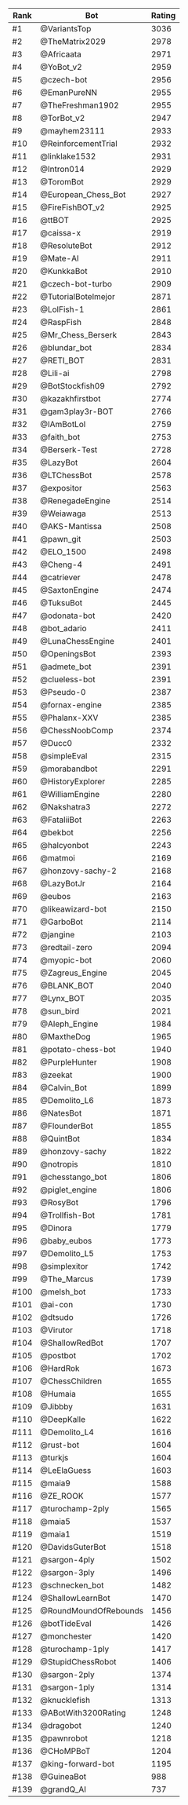 Rank|Bot|Rating
---|---|---
#1|@VariantsTop|3036
#2|@TheMatrix2029|2978
#3|@Africaata|2971
#4|@YoBot_v2|2959
#5|@czech-bot|2956
#6|@EmanPureNN|2955
#7|@TheFreshman1902|2955
#8|@TorBot_v2|2947
#9|@mayhem23111|2933
#10|@ReinforcementTrial|2932
#11|@linklake1532|2931
#12|@Intron014|2929
#13|@ToromBot|2929
#14|@European_Chess_Bot|2927
#15|@FireFishBOT_v2|2925
#16|@ttBOT|2925
#17|@caissa-x|2919
#18|@ResoluteBot|2912
#19|@Mate-AI|2911
#20|@KunkkaBot|2910
#21|@czech-bot-turbo|2909
#22|@TutorialBotelmejor|2871
#23|@LolFish-1|2861
#24|@RaspFish|2848
#25|@Mr_Chess_Berserk|2843
#26|@blundar_bot|2834
#27|@RETI_BOT|2831
#28|@Lili-ai|2798
#29|@BotStockfish09|2792
#30|@kazakhfirstbot|2774
#31|@gam3play3r-BOT|2766
#32|@IAmBotLol|2759
#33|@faith_bot|2753
#34|@Berserk-Test|2728
#35|@LazyBot|2604
#36|@LTChessBot|2578
#37|@expositor|2563
#38|@RenegadeEngine|2514
#39|@Weiawaga|2513
#40|@AKS-Mantissa|2508
#41|@pawn_git|2503
#42|@ELO_1500|2498
#43|@Cheng-4|2491
#44|@catriever|2478
#45|@SaxtonEngine|2474
#46|@TuksuBot|2445
#47|@odonata-bot|2420
#48|@bot_adario|2411
#49|@LunaChessEngine|2401
#50|@OpeningsBot|2393
#51|@admete_bot|2391
#52|@clueless-bot|2391
#53|@Pseudo-0|2387
#54|@fornax-engine|2385
#55|@Phalanx-XXV|2385
#56|@ChessNoobComp|2374
#57|@Ducc0|2332
#58|@simpleEval|2315
#59|@morabandbot|2291
#60|@HistoryExplorer|2285
#61|@WilliamEngine|2280
#62|@Nakshatra3|2272
#63|@FataliiBot|2263
#64|@bekbot|2256
#65|@halcyonbot|2243
#66|@matmoi|2169
#67|@honzovy-sachy-2|2168
#68|@LazyBotJr|2164
#69|@eubos|2163
#70|@likeawizard-bot|2150
#71|@GarboBot|2114
#72|@jangine|2103
#73|@redtail-zero|2094
#74|@myopic-bot|2060
#75|@Zagreus_Engine|2045
#76|@BLANK_BOT|2040
#77|@Lynx_BOT|2035
#78|@sun_bird|2021
#79|@Aleph_Engine|1984
#80|@MaxtheDog|1965
#81|@potato-chess-bot|1940
#82|@PurpleHunter|1908
#83|@zeekat|1900
#84|@Calvin_Bot|1899
#85|@Demolito_L6|1873
#86|@NatesBot|1871
#87|@FlounderBot|1855
#88|@QuintBot|1834
#89|@honzovy-sachy|1822
#90|@notropis|1810
#91|@chesstango_bot|1806
#92|@piglet_engine|1806
#93|@RosyBot|1796
#94|@Trollfish-Bot|1781
#95|@Dinora|1779
#96|@baby_eubos|1773
#97|@Demolito_L5|1753
#98|@simplexitor|1742
#99|@The_Marcus|1739
#100|@melsh_bot|1733
#101|@ai-con|1730
#102|@dtsudo|1726
#103|@Virutor|1718
#104|@ShallowRedBot|1707
#105|@postbot|1702
#106|@HardRok|1673
#107|@ChessChildren|1655
#108|@Humaia|1655
#109|@Jibbby|1631
#110|@DeepKalle|1622
#111|@Demolito_L4|1616
#112|@rust-bot|1604
#113|@turkjs|1604
#114|@LeElaGuess|1603
#115|@maia9|1588
#116|@ZE_ROOK|1577
#117|@turochamp-2ply|1565
#118|@maia5|1537
#119|@maia1|1519
#120|@DavidsGuterBot|1518
#121|@sargon-4ply|1502
#122|@sargon-3ply|1496
#123|@schnecken_bot|1482
#124|@ShallowLearnBot|1470
#125|@RoundMoundOfRebounds|1456
#126|@botTideEval|1426
#127|@monchester|1420
#128|@turochamp-1ply|1417
#129|@StupidChessRobot|1406
#130|@sargon-2ply|1374
#131|@sargon-1ply|1314
#132|@knucklefish|1313
#133|@ABotWith3200Rating|1248
#134|@dragobot|1240
#135|@pawnrobot|1218
#136|@CHoMPBoT|1204
#137|@king-forward-bot|1195
#138|@GuineaBot|988
#139|@grandQ_AI|737
